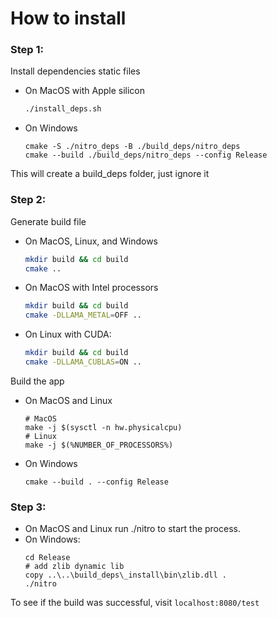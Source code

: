 # How to install

### Step 1:

Install dependencies static files
- On MacOS with Apple silicon
    ```zsh
    ./install_deps.sh
    ```
- On Windows
    ```
    cmake -S ./nitro_deps -B ./build_deps/nitro_deps
    cmake --build ./build_deps/nitro_deps --config Release
    ```
This will create a build_deps folder, just ignore it

### Step 2:

Generate build file
- On MacOS, Linux, and Windows

    ```zsh
    mkdir build && cd build
    cmake ..
    ```

- On MacOS with Intel processors
    ```zsh
    mkdir build && cd build
    cmake -DLLAMA_METAL=OFF .. 
    ```

- On Linux with CUDA:
    ```zsh
    mkdir build && cd build
    cmake -DLLAMA_CUBLAS=ON .. 
    ```


Build the app
- On MacOS and Linux
    ```
    # MacOS
    make -j $(sysctl -n hw.physicalcpu)
    # Linux
    make -j $(%NUMBER_OF_PROCESSORS%)
    ```

- On Windows
    ```
    cmake --build . --config Release
    ```

### Step 3:
- On MacOS and Linux run ./nitro to start the process.
- On Windows:
    ```
    cd Release
    # add zlib dynamic lib
    copy ..\..\build_deps\_install\bin\zlib.dll .
    ./nitro
    ```

To see if the build was successful, visit `localhost:8080/test`
